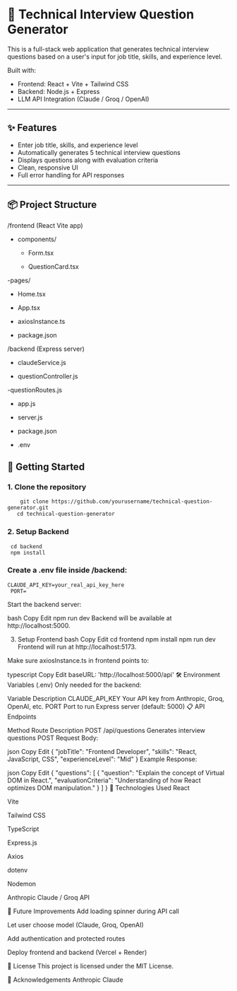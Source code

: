 # 🧠 Technical Interview Question Generator

This is a full-stack web application that generates technical interview questions based on a user's input for job title, skills, and experience level.

Built with:
- Frontend: React + Vite + Tailwind CSS
- Backend: Node.js + Express
- LLM API Integration (Claude / Groq / OpenAI)

---

## ✨ Features

- Enter job title, skills, and experience level
- Automatically generates 5 technical interview questions
- Displays questions along with evaluation criteria
- Clean, responsive UI
- Full error handling for API responses

---

## 📦 Project Structure

/frontend (React Vite app)

- components/

  - Form.tsx

  - QuestionCard.tsx

-pages/

  - Home.tsx

- App.tsx

- axiosInstance.ts

- package.json

/backend (Express server)

- claudeService.js

- questionController.js

-questionRoutes.js

- app.js

- server.js

- package.json

- .env

## 🚀 Getting Started

### 1. Clone the repository

  
        git clone https://github.com/yourusername/technical-question-generator.git
       cd technical-question-generator

### 2. Setup Backend
    
     cd backend
     npm install
### Create a .env file inside /backend:

    CLAUDE_API_KEY=your_real_api_key_here
     PORT=
     
 Start the backend server:

bash
Copy
Edit
npm run dev
Backend will be available at http://localhost:5000.

3. Setup Frontend
bash
Copy
Edit
cd frontend
npm install
npm run dev
Frontend will run at http://localhost:5173.

Make sure axiosInstance.ts in frontend points to:

typescript
Copy
Edit
baseURL: 'http://localhost:5000/api'
🛠 Environment Variables (.env)
Only needed for the backend:


Variable	Description
CLAUDE_API_KEY	Your API key from Anthropic, Groq, OpenAI, etc.
PORT	Port to run Express server (default: 5000)
📋 API Endpoints

Method	Route	Description
POST	/api/questions	Generates interview questions
POST Request Body:

json
Copy
Edit
{
  "jobTitle": "Frontend Developer",
  "skills": "React, JavaScript, CSS",
  "experienceLevel": "Mid"
}
Example Response:

json
Copy
Edit
{
  "questions": [
    {
      "question": "Explain the concept of Virtual DOM in React.",
      "evaluationCriteria": "Understanding of how React optimizes DOM manipulation."
    }
  ]
}
🎨 Technologies Used
React

Vite

Tailwind CSS

TypeScript

Express.js

Axios

dotenv

Nodemon

Anthropic Claude / Groq API

🧠 Future Improvements
Add loading spinner during API call

Let user choose model (Claude, Groq, OpenAI)

Add authentication and protected routes

Deploy frontend and backend (Vercel + Render)

📜 License
This project is licensed under the MIT License.

🙌 Acknowledgements
Anthropic Claude    
